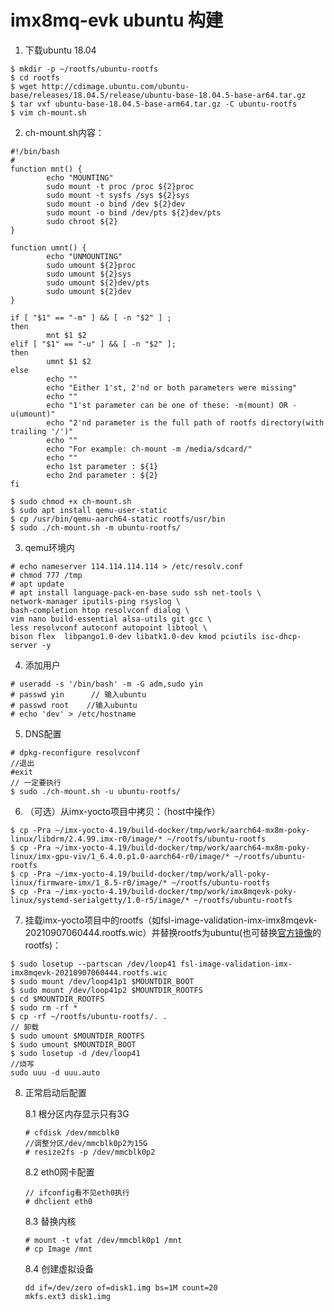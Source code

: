 # imx8mq-evk ubuntu 构建

1. 下载ubuntu 18.04

```
$ mkdir -p ~/rootfs/ubuntu-rootfs
$ cd rootfs
$ wget http://cdimage.ubuntu.com/ubuntu-base/releases/18.04.5/release/ubuntu-base-18.04.5-base-ar64.tar.gz
$ tar vxf ubuntu-base-18.04.5-base-arm64.tar.gz -C ubuntu-rootfs
$ vim ch-mount.sh
```

2. ch-mount.sh内容：

```
#!/bin/bash
#
function mnt() {
        echo "MOUNTING"
        sudo mount -t proc /proc ${2}proc
        sudo mount -t sysfs /sys ${2}sys
        sudo mount -o bind /dev ${2}dev
        sudo mount -o bind /dev/pts ${2}dev/pts
        sudo chroot ${2}
}

function umnt() {
        echo "UNMOUNTING"
        sudo umount ${2}proc
        sudo umount ${2}sys
        sudo umount ${2}dev/pts
        sudo umount ${2}dev
}

if [ "$1" == "-m" ] && [ -n "$2" ] ;
then
        mnt $1 $2
elif [ "$1" == "-u" ] && [ -n "$2" ];
then
        umnt $1 $2
else
        echo ""
        echo "Either 1'st, 2'nd or both parameters were missing"
        echo ""
        echo "1'st parameter can be one of these: -m(mount) OR -u(umount)"
        echo "2'nd parameter is the full path of rootfs directory(with trailing '/')"
        echo ""
        echo "For example: ch-mount -m /media/sdcard/"
        echo ""
        echo 1st parameter : ${1}
        echo 2nd parameter : ${2}
fi
```

```
$ sudo chmod +x ch-mount.sh
$ sudo apt install qemu-user-static
$ cp /usr/bin/qemu-aarch64-static rootfs/usr/bin
$ sudo ./ch-mount.sh -m ubuntu-rootfs/

```

3. qemu环境内

```
# echo nameserver 114.114.114.114 > /etc/resolv.conf
# chmod 777 /tmp
# apt update
# apt install language-pack-en-base sudo ssh net-tools \
network-manager iputils-ping rsyslog \
bash-completion htop resolvconf dialog \
vim nano build-essential alsa-utils git gcc \
less resolvconf autoconf autopoint libtool \
bison flex  libpango1.0-dev libatk1.0-dev kmod pciutils isc-dhcp-server -y

```

4. 添加用户

```
# useradd -s '/bin/bash' -m -G adm,sudo yin
# passwd yin      // 输入ubuntu
# passwd root    //输入ubuntu
# echo 'dev' > /etc/hostname
```

5. DNS配置

```
# dpkg-reconfigure resolvconf
//退出
#exit
// 一定要执行
$ sudo ./ch-mount.sh -u ubuntu-rootfs/
```

6. （可选）从imx-yocto项目中拷贝：（host中操作）

```
$ cp -Pra ~/imx-yocto-4.19/build-docker/tmp/work/aarch64-mx8m-poky-linux/libdrm/2.4.99.imx-r0/image/* ~/rootfs/ubuntu-rootfs
$ cp -Pra ~/imx-yocto-4.19/build-docker/tmp/work/aarch64-mx8m-poky-linux/imx-gpu-viv/1_6.4.0.p1.0-aarch64-r0/image/* ~/rootfs/ubuntu-rootfs
$ cp -Pra ~/imx-yocto-4.19/build-docker/tmp/work/all-poky-linux/firmware-imx/1_8.5-r0/image/* ~/rootfs/ubuntu-rootfs
$ cp -Pra ~/imx-yocto-4.19/build-docker/tmp/work/imx8mqevk-poky-linux/systemd-serialgetty/1.0-r5/image/* ~/rootfs/ubuntu-rootfs

```

7. 挂载imx-yocto项目中的rootfs（如fsl-image-validation-imx-imx8mqevk-20210907060444.rootfs.wic）并替换rootfs为ubuntu(也可替换[官方镜像](https://www.nxp.com/search?keyword=L4.19.35_1.0.0_MX8MQ&start=0&category=software)的rootfs)：

```
$ sudo losetup --partscan /dev/loop41 fsl-image-validation-imx-imx8mqevk-20210907060444.rootfs.wic
$ sudo mount /dev/loop41p1 $MOUNTDIR_BOOT
$ sudo mount /dev/loop41p2 $MOUNTDIR_ROOTFS
$ cd $MOUNTDIR_ROOTFS
$ sudo rm -rf *
$ cp -rf ~/rootfs/ubuntu-rootfs/. .
// 卸载
$ sudo umount $MOUNTDIR_ROOTFS
$ sudo umount $MOUNTDIR_BOOT
$ sudo losetup -d /dev/loop41
//烧写
sudo uuu -d uuu.auto
```

8. 正常启动后配置

   8.1 根分区内存显示只有3G

   ```
   # cfdisk /dev/mmcblk0
   //调整分区/dev/mmcblk0p2为15G
   # resize2fs -p /dev/mmcblk0p2
   ```

   8.2 eth0网卡配置

   ```
   // ifconfig看不见eth0执行
   # dhclient eth0
   ```

   8.3 替换内核
   
   ```
   # mount -t vfat /dev/mmcblk0p1 /mnt
   # cp Image /mnt
   ```
   
   8.4 创建虚拟设备
   
   ```
   dd if=/dev/zero of=disk1.img bs=1M count=20
   mkfs.ext3 disk1.img
   ```
   
   



